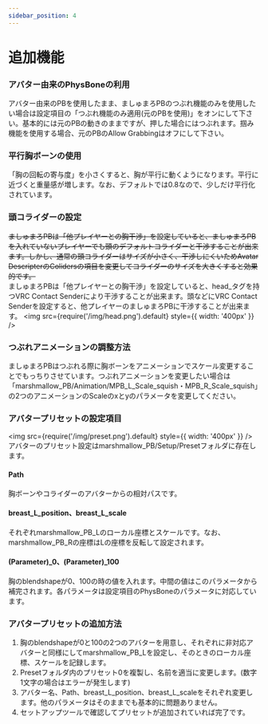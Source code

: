 ```yaml
---
sidebar_position: 4
---
```


# 追加機能

### アバター由来のPhysBoneの利用
アバター由来のPBを使用したまま、ましゅまろPBのつぶれ機能のみを使用したい場合は設定項目の「つぶれ機能のみ適用(元のPBを使用)」をオンにして下さい。基本的には元のPBの動きのままですが、押した場合にはつぶれます。掴み機能を使用する場合、元のPBのAllow Grabbingはオフにして下さい。

### 平行胸ボーンの使用
「胸の回転の寄与度」を小さくすると、胸が平行に動くようになります。平行に近づくと重量感が増します。なお、デフォルトでは0.8なので、少しだけ平行化されています。

### 頭コライダーの設定
~~ましゅまろPBは「他プレイヤーとの胸干渉」を設定していると、ましゅまろPBを入れていないプレイヤーでも頭のデフォルトコライダーと干渉することが出来ます。しかし、通常の頭コライダーはサイズが小さく、干渉しにくいためAvatar DescripterのColidersの項目を変更してコライダーのサイズを大きくすると効果的です。~~  
ましゅまろPBは「他プレイヤーとの胸干渉」を設定していると、head_タグを持つVRC Contact Senderにより干渉することが出来ます。頭などにVRC Contact Senderを設定すると、他プレイヤーのましゅまろPBに干渉することが出来ます。
<img
  src={require('/img/head.png').default}
  style={{ width: '400px' }}
/>

### つぶれアニメーションの調整方法
ましゅまろPBはつぶれる際に胸ボーンをアニメーションでスケール変更することでもっちりさせています。つぶれアニメーションを変更したい場合は「marshmallow_PB/Animation/MPB_L_Scale_squish・MPB_R_Scale_squish」の2つのアニメーションのScaleのxとyのパラメータを変更してください。

### アバタープリセットの設定項目
<img
  src={require('/img/preset.png').default}
  style={{ width: '400px' }}
/>
アバターのプリセット設定はmarshmallow_PB/Setup/Presetフォルダに存在します。  

#### Path  
胸ボーンやコライダーのアバターからの相対パスです。  

#### breast_L_position、breast_L_scale  
それぞれmarshmallow_PB_Lのローカル座標とスケールです。なお、marshmallow_PB_Rの座標はLの座標を反転して設定されます。  

#### (Parameter)_0、(Parameter)_100  
胸のblendshapeが0、100の時の値を入れます。中間の値はこのパラメータから補完されます。各パラメータは設定項目のPhysBoneのパラメータに対応しています。  

### アバタープリセットの追加方法
1. 胸のblendshapeが0と100の2つのアバターを用意し、それぞれに非対応アバターと同様にしてmarshmallow_PB_Lを設定し、そのときのローカル座標、スケールを記録します。
2. Presetフォルダ内のプリセット0を複製し、名前を適当に変更します。(数字1文字の場合はエラーが発生します)
3. アバター名、Path、breast_L_position、breast_L_scaleをそれぞれ変更します。他のパラメータはそのままでも基本的に問題ありません。
4. セットアップツールで確認してプリセットが追加されていれば完了です。

<!-- もし非対応アバターのプリセットを公式に提供して頂ける場合は[こちらのGooglefrom](https://forms.gle/9qfEqBHDyiEisy4G9)にお送りください。 -->

<!-- ### 手動で導入したい場合(Prefabなど)
ましゅまろPBをツールを用いずに手動で導入したい場合はこちらの動画を参照してください。(非推奨)  
<iframe width="280" height="158" src="https://www.youtube.com/embed/pKpk3hQhihc?si=trFn__bA0hqWF_76" title="YouTube video player" frameBorder="0" allow="accelerometer; autoplay; clipboard-write; encrypted-media; gyroscope; picture-in-picture; web-share" allowFullScreen></iframe> -->